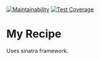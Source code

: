 [![Maintainability](https://api.codeclimate.com/v1/badges/4051abcf5145dbe9ebfd/maintainability)](https://codeclimate.com/github/kaguna/my_recipe_sinatra/maintainability)
[![Test Coverage](https://api.codeclimate.com/v1/badges/4051abcf5145dbe9ebfd/test_coverage)](https://codeclimate.com/github/kaguna/my_recipe_sinatra/test_coverage)
# My Recipe
Uses sinatra framework.
